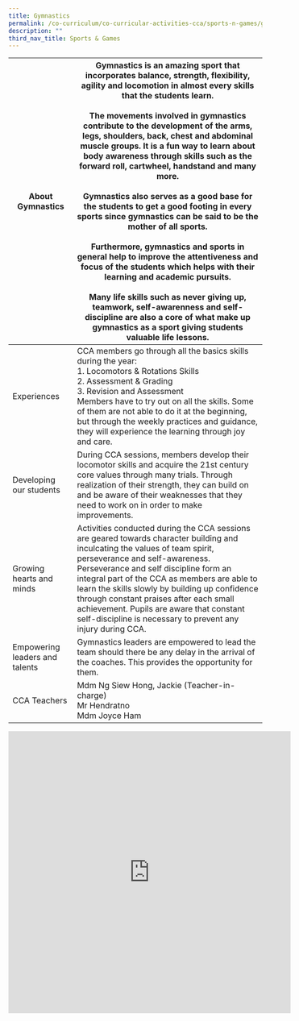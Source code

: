 ```yaml
---
title: Gymnastics
permalink: /co-curriculum/co-curricular-activities-cca/sports-n-games/gymnastics/
description: ""
third_nav_title: Sports & Games
---
```

<table class="tg">
<thead>
  <tr>
    <th class="tg-dafn">About Gymnastics</th>
    <th class="tg-u05r">Gymnastics is an amazing sport that incorporates balance, strength, flexibility, agility and locomotion in almost every skills that the students learn. <br><br>The movements involved in gymnastics contribute to the development of the arms, legs, shoulders, back, chest and abdominal muscle groups.  It is a fun way to learn about body awareness through skills such as the forward roll, cartwheel, handstand and many more.<br><br>Gymnastics also serves as a good base for the students to get a good footing in every sports since gymnastics can be said to be the mother of all sports.<br><br>Furthermore, gymnastics and sports in general help to improve the attentiveness and focus of the students which helps with their learning and academic pursuits.<br><br>Many life skills such as never giving up, teamwork, self-awarenness and self-discipline are also a core of what make up gymnastics as a sport giving students valuable life lessons.</th>
  </tr>
</thead>
<tbody>
  <tr>
    <td class="tg-dafn">Experiences</td>
    <td class="tg-u05r">CCA members go through all the basics skills during the year:<br>1.       Locomotors &amp; Rotations Skills<br>2.       Assessment &amp; Grading<br>3.       Revision and Assessment <br>Members have to try out on all the skills.  Some of them are not able to do it at the beginning, but through the weekly practices and guidance, they will experience the learning through joy and care. </td>
  </tr>
  <tr>
    <td class="tg-dafn">Developing our students</td>
    <td class="tg-u05r">During CCA sessions, members develop their locomotor skills and acquire the 21st century core values through many trials. Through realization of their strength, they can build on and be aware of their weaknesses that they need to work on in order to make improvements.</td>
  </tr>
  <tr>
    <td class="tg-dafn">Growing hearts and minds</td>
    <td class="tg-u05r">Activities conducted during the CCA sessions are geared towards character building and inculcating the values of team spirit, perseverance and self-awareness. <br>Perseverance and self discipline form an integral part of the CCA as members are able to learn the skills slowly by building up confidence through constant praises after each small achievement.   Pupils are aware that constant self-discipline is necessary to prevent any injury during CCA. </td>
  </tr>
  <tr>
    <td class="tg-dafn">Empowering leaders and talents</td>
    <td class="tg-u05r">Gymnastics leaders are empowered to lead the team should there be any delay in the arrival of the coaches. This provides the opportunity for them.</td>
  </tr>
  <tr>
    <td class="tg-dafn">CCA Teachers</td>
    <td class="tg-u05r">Mdm Ng Siew Hong, Jackie (Teacher-in-charge) <br>Mr Hendratno<br>Mdm Joyce Ham</td>
  </tr>
</tbody>
</table>

<iframe allowfullscreen="true" height="560" width="560" frameborder="0" src="https://docs.google.com/presentation/d/e/2PACX-1vR90DZEQp8LD9_fJeErIGQFkp6DAe7q9Ktz9fyuE6nhhLqdJoDMUcye3VkCvxZ_YF_JQ6ygy2iuBpbb/embed?start=true&amp;loop=true&amp;delayms=3000"></iframe>